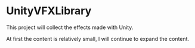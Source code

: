 # UnityVFXLibrary

This project will collect the effects made with Unity.

At first the content is relatively small, I will continue to expand the content.
